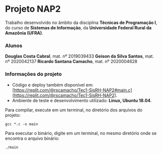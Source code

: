 # Projeto NAP2
Trabalho desenvolvido no âmbito da disciplina **Técnicas de Programação I**, do curso de **Sistemas de Informação**, da **Universidade Federal Rural da Amazônia (UFRA)**.

### Alunos
**Douglas Costa Cabral**, mat. nº 2019039433
**Geison da Silva Santos**, mat. nº 2020042137
**Ricardo Santana Camacho**, mat. nº 2020004628

### Informações do projeto
* Código e deploy também disponível em: [https://replit.com/@rscamacho/Tec1-SisRH-NAP2#main.c](https://replit.com/@rscamacho/Tec1-SisRH-NAP2).
* Ambiente de teste e desenvolvimento utilizado: **Linux, Ubuntu 18.04**.

Para compilar, execute em um terminal, no diretório dos arquivos do projeto:
```
gcc *.c -o main
```
Para executar o binário, digite em um terminal, no mesmo diretório onde se encontra o arquivo binário:
```
./main
```